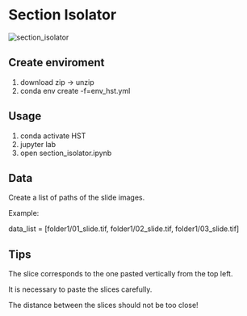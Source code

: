 # Section Isolator
![section_isolator](https://user-images.githubusercontent.com/61833067/144965045-e983cca4-f713-49b6-bf29-88df3f0db54d.png)
## Create enviroment
1. download zip -> unzip
2. conda env create -f=env_hst.yml

## Usage
1. conda activate HST
2. jupyter lab
3. open section_isolator.ipynb

## Data
Create a list of paths of the slide images.

Example:

data_list = [folder1/01_slide.tif, folder1/02_slide.tif, folder1/03_slide.tif]

## Tips
The slice corresponds to the one pasted vertically from the top left.

It is necessary to paste the slices carefully.

The distance between the slices should not be too close!


